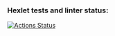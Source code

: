 ### Hexlet tests and linter status:
[![Actions Status](https://github.com/Nuagrinn/java-project-78/actions/workflows/hexlet-check.yml/badge.svg)](https://github.com/Nuagrinn/java-project-78/actions)